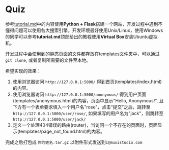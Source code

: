 # Quiz

参考[tutorial.md](./tutorial.md)中的内容使用**Python + Flask**搭建一个网站，开发过程中遇到不懂得问题可以使用各大搜索引擎。开发环境最好使用Unix/Linux，使用Windows的同学可以参考**tutorial.md**顶部给出的教程使用**Virtual Box**安装Ubuntu虚拟机。

开发过程中会使用到的静态页面的文件都存放在templates文件夹中，可以通过`git clone`, 或者复制所需要的文件至本地。

希望实现的效果：

1. 使用浏览器访问 `http://127.0.0.1:5000/` 得到首页(templates/index.html)的内容。
1. 使用浏览器访问 `http://127.0.0.1:5000/anonymous/` 得到用户页面(templates/anonymous.html)的内容，页面中显示"Hello, Anonymous!", 且下方有一个表单要求填入一个用户名"rose"，点击“提交”之后，跳转至`http://127.0.0.1:5000/user/rose/`, 如果填写的用户名为"jack"，则跳转至`http://127.0.0.1:5000/user/jack/`
1. 定义一个处理404错误的路由(router)，当访问一个不存在的页面时，页面显示(templates/page\_not\_found.html)的内容。

完成之后打包成 `你的姓名.tar.gz` 以附件形式发送到`i@muxistudio.com` 
